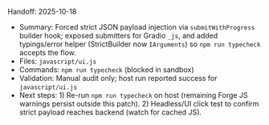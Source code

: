 Handoff: 2025-10-18

- Summary: Forced strict JSON payload injection via `submitWithProgress` builder hook; exposed submitters for Gradio `_js`, and added typings/error helper (StrictBuilder now `IArguments`) so `npm run typecheck` accepts the flow.
- Files: `javascript/ui.js`
- Commands: `npm run typecheck` (blocked in sandbox)
- Validation: Manual audit only; host run reported success for `javascript/ui.js`
- Next steps: 1) Re-run `npm run typecheck` on host (remaining Forge JS warnings persist outside this patch). 2) Headless/UI click test to confirm strict payload reaches backend (watch for cached JS).
